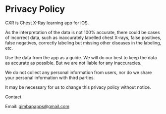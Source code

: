# Privacy Policy

CXR is Chest X-Ray learning app for iOS.

As the interpretation of the data is not 100% accurate, there could be cases of incorrect data, such as inaccurately labelled chest X-rays, false positives, false negatives, correctly labeling but missing other diseases in the labeling, etc.

Use the data from the app as a guide.
We will do our best to keep the data as accurate as possible.
But we are not liable for any inaccuracies.

We do not collect any personal information from users, nor do we share your personal information with third parties.

It may be necessary for us to change this privacy policy without notice.

Contact

Email: gimbapapps@gmail.com

